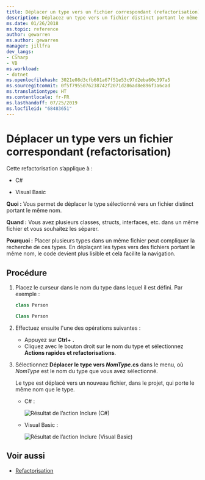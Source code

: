 ```yaml
---
title: Déplacer un type vers un fichier correspondant (refactorisation)
description: Déplacez un type vers un fichier distinct portant le même nom. Cliquez avec le bouton droit sur le type, sélectionnez Actions rapides et refactorisations, puis sélectionnez Déplacer le type vers <TypeName>.
ms.date: 01/26/2018
ms.topic: reference
author: gewarren
ms.author: gewarren
manager: jillfra
dev_langs:
- CSharp
- VB
ms.workload:
- dotnet
ms.openlocfilehash: 3021e08d3cfb601a67f51e53c97d2eba60c397a5
ms.sourcegitcommit: 0f5f7955076238742f2071d286ad8e896f3a6cad
ms.translationtype: HT
ms.contentlocale: fr-FR
ms.lasthandoff: 07/25/2019
ms.locfileid: "68483651"
---
```

# <a name="move-a-type-to-a-matching-file-refactoring"></a>Déplacer un type vers un fichier correspondant (refactorisation)

Cette refactorisation s’applique à :

- C#

- Visual Basic

**Quoi :** Vous permet de déplacer le type sélectionné vers un fichier distinct portant le même nom.

**Quand :** Vous avez plusieurs classes, structs, interfaces, etc. dans un même fichier et vous souhaitez les séparer.

**Pourquoi :** Placer plusieurs types dans un même fichier peut compliquer la recherche de ces types. En déplaçant les types vers des fichiers portant le même nom, le code devient plus lisible et cela facilite la navigation.

## <a name="how-to"></a>Procédure

1. Placez le curseur dans le nom du type dans lequel il est défini. Par exemple :

   ```csharp
   class Person
   ```

   ```vb
   Class Person
   ```

2. Effectuez ensuite l'une des opérations suivantes :

   - Appuyez sur **Ctrl**+ **.**
   - Cliquez avec le bouton droit sur le nom du type et sélectionnez **Actions rapides et refactorisations**.

1. Sélectionnez **Déplacer le type vers *NomType*.cs** dans le menu, où *NomType* est le nom du type que vous avez sélectionné.

   Le type est déplacé vers un nouveau fichier, dans le projet, qui porte le même nom que le type.

   - C# :

      ![Résultat de l’action Inclure (C#)](media/movetype-result-cs.png)

   - Visual Basic :

      ![Résultat de l’action Inclure (Visual Basic)](media/movetype-result-vb.png)

## <a name="see-also"></a>Voir aussi

- [Refactorisation](../refactoring-in-visual-studio.md)
